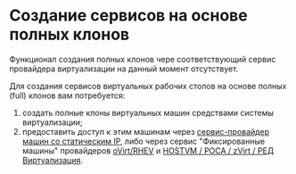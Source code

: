 # Создание сервисов на основе полных клонов

Функционал создания полных клонов чере соответствующий сервис провайдера виртуализации на данный момент отсутствует.

Для создания сервисов виртуальных рабочих столов на основе полных (full) клонов вам потребуется:

1. создать полные клоны виртуальных машин средствами системы виртуализации;
2. предоставить доступ к этим машинам через [сервис-провайдер машин со статическим IP](../../hostvm-vdi-admin-guide/service-providers/static-ip.md), либо через сервис "Фиксированные машины" провайдеров [oVirt/RHEV](../../hostvm-vdi-admin-guide/service-providers/ovirt.md#fixed-machines) и [HOSTVM / РОСА / zVirt / РЕД Виртуализация](../../hostvm-vdi-admin-guide/service-providers/hostvm.md#fixed-machines).

